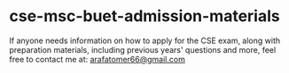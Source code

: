 # cse-msc-buet-admission-materials
If anyone needs information on how to apply for the CSE exam, along with preparation materials, including previous years' questions and more, feel free to contact me at: arafatomer66@gmail.com
